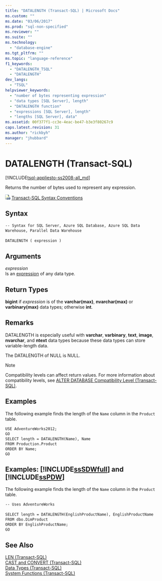 ```yaml
---
title: "DATALENGTH (Transact-SQL) | Microsoft Docs"
ms.custom: ""
ms.date: "03/06/2017"
ms.prod: "sql-non-specified"
ms.reviewer: ""
ms.suite: ""
ms.technology: 
  - "database-engine"
ms.tgt_pltfrm: ""
ms.topic: "language-reference"
f1_keywords: 
  - "DATALENGTH_TSQL"
  - "DATALENGTH"
dev_langs: 
  - "TSQL"
helpviewer_keywords: 
  - "number of bytes representing expression"
  - "data types [SQL Server], length"
  - "DATALENGTH function"
  - "expressions [SQL Server], length"
  - "lengths [SQL Server], data"
ms.assetid: 00f377f1-cc3e-4eac-be47-b3e3f80267c9
caps.latest.revision: 31
ms.author: "rickbyh"
manager: "jhubbard"
---
```

# DATALENGTH (Transact-SQL)
[!INCLUDE[tsql-appliesto-ss2008-all_md](../../database-engine/configure/windows/includes/tsql-appliesto-ss2008-all-md.md)]

  Returns the number of bytes used to represent any expression.  
  
 ![Topic link icon](../../database-engine/configure/windows/media/topic-link.gif "Topic link icon") [Transact-SQL Syntax Conventions](../Topic/Transact-SQL%20Syntax%20Conventions%20\(Transact-SQL\).md)  
  
## Syntax  
  
```  
-- Syntax for SQL Server, Azure SQL Database, Azure SQL Data Warehouse, Parallel Data Warehouse  
  
DATALENGTH ( expression )   
```  
  
## Arguments  
 *expression*  
 Is an [expression](../../t-sql/language-elements/expressions-transact-sql.md) of any data type.  
  
## Return Types  
 **bigint** if *expression* is of the **varchar(max)**, **nvarchar(max)** or **varbinary(max)** data types; otherwise **int**.  
  
## Remarks  
 DATALENGTH is especially useful with **varchar**, **varbinary**, **text**, **image**, **nvarchar**, and **ntext** data types because these data types can store variable-length data.  
  
 The DATALENGTH of NULL is NULL.  
  
> [!NOTE]  
>  Compatibility levels can affect return values. For more information about compatibility levels, see [ALTER DATABASE Compatibility Level &#40;Transact-SQL&#41;](../Topic/ALTER%20DATABASE%20Compatibility%20Level%20\(Transact-SQL\).md).  
  
## Examples  
 The following example finds the length of the `Name` column in the `Product` table.  
  
```  
USE AdventureWorks2012;  
GO  
SELECT length = DATALENGTH(Name), Name  
FROM Production.Product  
ORDER BY Name;  
GO  
```  
  
## Examples: [!INCLUDE[ssSDWfull](../../relational-databases/security/encryption/includes/sssdwfull-md.md)] and [!INCLUDE[ssPDW](../../database-engine/configure/windows/includes/sspdw-md.md)]  
 The following example finds the length of the `Name` column in the `Product` table.  
  
```  
-- Uses AdventureWorks  
  
SELECT length = DATALENGTH(EnglishProductName), EnglishProductName  
FROM dbo.DimProduct  
ORDER BY EnglishProductName;  
GO  
```  
  
## See Also  
 [LEN &#40;Transact-SQL&#41;](../../t-sql/functions/len-transact-sql.md)   
 [CAST and CONVERT &#40;Transact-SQL&#41;](../../t-sql/functions/cast-and-convert-transact-sql.md)   
 [Data Types &#40;Transact-SQL&#41;](../../t-sql/data-types/data-types-transact-sql.md)   
 [System Functions &#40;Transact-SQL&#41;](../../relational-databases/system-functions/system-functions-transact-sql.md)  
  
  

